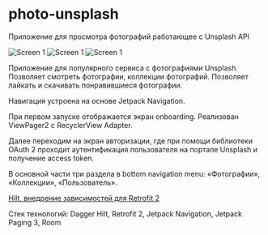 # photo-unsplash

Приложение для просмотра фотографий работающее с Unsplash API

![Screen 1](https://github.com/vladimirtokarev8443/lessonsProject/blob/main/screen_1.jpg)    ![Screen 1](https://github.com/vladimirtokarev8443/lessonsProject/blob/main/screen_2.jpg)     ![Screen 1](https://github.com/vladimirtokarev8443/lessonsProject/blob/main/screen_3.jpg)

Приложение для популярного сервиса с фотографиями Unsplash.
Позволяет смотреть фотографии, коллекции фотографий.
Позволяет лайкать и скачивать понравившиеся фотографии.

Навигация устроена на основе Jetpack Navigation.

При первом запуске отображается экран onboarding. Реализован ViewPager2 с RecyclerView Adapter.

Далее переходим на экран авторизации, где при помощи библиотеки OAuth 2 проходит аутентификация пользователя на портале Unsplash и получение access token.

В основной части три раздела в bottom navigation menu: «Фотографии»,
«Коллекции», «Пользователь».

[Hilt, внедрение зависимостей для Retrofit 2](https://github.com/vladimirtokarev8443/photo-unsplash/blob/main/Inspiration/app/src/main/java/com/example/inspiration/di/data/NetworkingModule.kt)

Стек технологий: Dagger Hilt, Retrofit 2, Jetpack Navigation, Jetpack Paging 3, Room 
